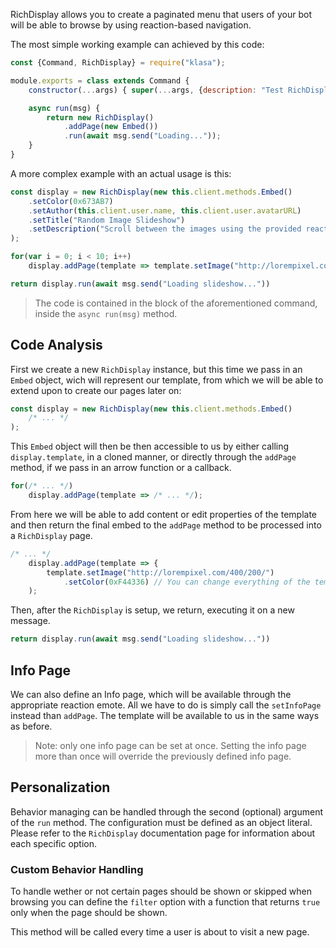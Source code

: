 RichDisplay allows you to create a paginated menu that users of your bot will be able to browse by using reaction-based navigation.

The most simple working example can achieved by this code:

```javascript
const {Command, RichDisplay} = require("klasa");

module.exports = class extends Command {
	constructor(...args) { super(...args, {description: "Test RichDisplay"}); }

	async run(msg) {
		return new RichDisplay()
			.addPage(new Embed())
			.run(await msg.send("Loading..."));
	}
}
```

A more complex example with an actual usage is this:

```javascript
const display = new RichDisplay(new this.client.methods.Embed()
	.setColor(0x673AB7)
	.setAuthor(this.client.user.name, this.client.user.avatarURL)
	.setTitle("Random Image Slideshow")
	.setDescription("Scroll between the images using the provided reaction emotes.")
);

for(var i = 0; i < 10; i++)
	display.addPage(template => template.setImage("http://lorempixel.com/400/200/"));

return display.run(await msg.send("Loading slideshow..."))
```

> The code is contained in the block of the aforementioned command, inside the `async run(msg)` method.

## Code Analysis

First we create a new `RichDisplay` instance, but this time we pass in an `Embed` object, wich will represent our template, from which we will be able to extend upon to create our pages later on:

```javascript
const display = new RichDisplay(new this.client.methods.Embed()
	/* ... */
);
```

This `Embed` object will then be then accessible to us by either calling `display.template`, in a cloned manner, or directly through the `addPage` method, if we pass in an arrow function or a callback.

```javascript
for(/* ... */)
	display.addPage(template => /* ... */);
```

From here we will be able to add content or edit properties of the template and then return the final embed to the `addPage` method to be processed into a `RichDisplay` page.

```javascript
/* ... */
	display.addPage(template => {
		template.setImage("http://lorempixel.com/400/200/")
			.setColor(0xF44336) // You can change everything of the template
	);
```

Then, after the `RichDisplay` is setup, we return, executing it on a new message.

```javascript
return display.run(await msg.send("Loading slideshow..."))
```

## Info Page

We can also define an Info page, which will be available through the appropriate reaction emote.
All we have to do is simply call the `setInfoPage` instead than `addPage`. The template will be available to us in the same ways as before.

> Note: only one info page can be set at once. Setting the info page more than once will override the previously defined info page.

## Personalization

Behavior managing can be handled through the second (optional) argument of the `run` method.
The configuration must be defined as an object literal.
Please refer to the `RichDisplay` documentation page for information about each specific option.

### Custom Behavior Handling

To handle wether or not certain pages should be shown or skipped when browsing you can define the `filter` option with a function that returns `true` only when the page should be shown.

This method will be called every time a user is about to visit a new page.
